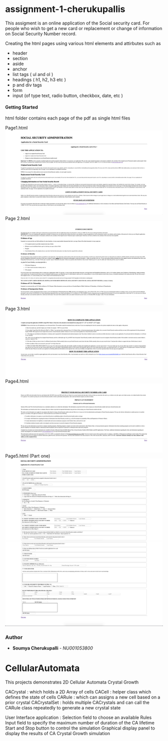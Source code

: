 # assignment-1-cherukupallis 

This assigment is an online application of the Social security card. For people who wish to get a new card or replacement or change of information on Social Security Number record.

Creating the html pages using various html elements and attirbutes such as 
* header
* section
* aside 
* anchor 
* list tags ( ul and ol )
* headings ( h1, h2, h3 etc )
* p and div tags 
* form 
* input (of type text, radio button, checkbox, date, etc )

#### Getting Started

html folder contains each page of the pdf as single html files 

Page1.html
![Image of Page1](./images/Page1.png)
Page 2.html
![Image of Page2](./images/Page2.png)
Page 3.html
![Image of Page3](./images/Page3.png)
Page4.html
![Image of Page4](./images/Page4.png)
Page5.html (Part one)
![Image of Page5.1](./images/Page5.1.png)
![Image of Page5.2](./images/Page5.2.png)


### Author
* **Soumya Cherukupalli** - *NU001053800*  

# CellularAutomata 
This projects demonstrates 2D Cellular Automata Crystal Growth 

CACrystal : which holds a 2D Array of cells
CACell : helper class which defines the state of cells
CARule : which can assigns a new cell based on a prior crystal
CACrystalSet : holds multiple CACrystals and can call the CARule class repeatedly to generate a new crystal state


User Interface application : 
Selection field to choose an available Rules 
Input field to specify the maximum number of duration of the CA lifetime 
Start and Stop button to control the simulation 
Graphical display panel to display the results of CA Crystal Growth simulation 
